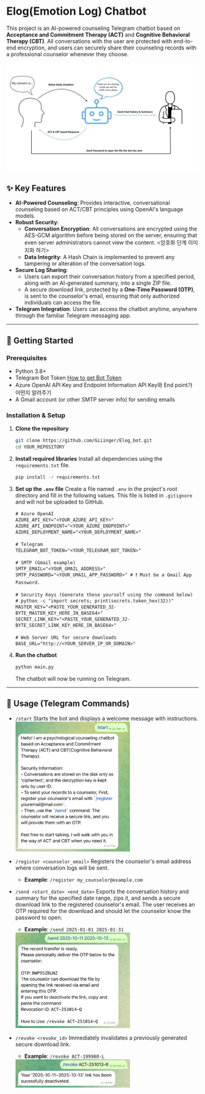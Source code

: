 
# Elog(Emotion Log) Chatbot

This project is an AI-powered counseling Telegram chatbot based on **Acceptance and Commitment Therapy (ACT)** and **Cognitive Behavioral Therapy (CBT)**. All conversations with the user are protected with end-to-end encryption, and users can securely share their counseling records with a professional counselor whenever they choose.

<img src="./images/explanation.jpg" width="800">

## ✨ Key Features

  * **AI-Powered Counseling**: Provides interactive, conversational counseling based on ACT/CBT principles using OpenAI's language models.
  * **Robust Security**:
      * **Conversation Encryption**: All conversations are encrypted using the AES-GCM algorithm before being stored on the server, ensuring that even server administrators cannot view the content. <암호화 단계 이미지화 하기>
      * **Data Integrity**: A Hash Chain is implemented to prevent any tampering or alteration of the conversation logs.
  * **Secure Log Sharing**:
      * Users can export their conversation history from a specified period, along with an AI-generated summary, into a single ZIP file.
      * A secure download link, protected by a **One-Time Password (OTP)**, is sent to the counselor's email, ensuring that only authorized individuals can access the file.
  * **Telegram Integration**: Users can access the chatbot anytime, anywhere through the familiar Telegram messaging app.

-----

## 🚀 Getting Started

### Prerequisites

  * Python 3.8+
  * Telegram Bot Token
    [How to get Bot Token](https://docs.radist.online/docs/our-products/radist-web/connections/telegram-bot/instructions-for-creating-and-configuring-a-bot-in-botfather)
  * Azure OpenAI API Key and Endpoint Information
    API Key와 End point가 어떤지 알려주기 
  * A Gmail account (or other SMTP server info) for sending emails

### Installation & Setup

1.  **Clone the repository**

    ```bash
    git clone https://github.com/Giiinger/Elog_bot.git
    cd YOUR_REPOSITORY
    ```

2.  **Install required libraries**
    Install all dependencies using the `requirements.txt` file.

    ```bash
    pip install -r requirements.txt
    ```

3.  **Set up the `.env` file**
    Create a file named `.env` in the project's root directory and fill in the following values. This file is listed in `.gitignore` and will not be uploaded to GitHub.

    ```env
    # Azure OpenAI
    AZURE_API_KEY="<YOUR_AZURE_API_KEY>"
    AZURE_API_ENDPOINT="<YOUR_AZURE_ENDPOINT>"
    AZURE_DEPLOYMENT_NAME="<YOUR_DEPLOYMENT_NAME>"

    # Telegram
    TELEGRAM_BOT_TOKEN="<YOUR_TELEGRAM_BOT_TOKEN>"

    # SMTP (Gmail example)
    SMTP_EMAIL="<YOUR_GMAIL_ADDRESS>"
    SMTP_PASSWORD="<YOUR_GMAIL_APP_PASSWORD>" # ❗️ Must be a Gmail App Password.

    # Security Keys (Generate these yourself using the command below)
    # python -c "import secrets; print(secrets.token_hex(32))"
    MASTER_KEY="<PASTE_YOUR_GENERATED_32-BYTE_MASTER_KEY_HERE_IN_BASE64>"
    SECRET_LINK_KEY="<PASTE_YOUR_GENERATED_32-BYTE_SECRET_LINK_KEY_HERE_IN_BASE64>"

    # Web Server URL for secure downloads
    BASE_URL="http://<YOUR_SERVER_IP_OR_DOMAIN>"
    ```

4.  **Run the chatbot**

    ```bash
    python main.py
    ```

    The chatbot will now be running on Telegram.

-----

## 📖 Usage (Telegram Commands)

  * `/start`
    Starts the bot and displays a welcome message with instructions.
    <img src="./images/start.jpg" width="300">

  * `/register <counselor_email>`
    Registers the counselor's email address where conversation logs will be sent.

      * **Example**: `/register my_counselor@example.com`

  * `/send <start_date> <end_date>`
    Exports the conversation history and summary for the specified date range, zips it, and sends a secure download link to the registered counselor's email. The user receives an OTP required for the download and should let the counselor know the password to open.

      * **Example**: `/send 2025-01-01 2025-01-31`
    <img src="./images/send.jpg" width="300">

  * `/revoke <revoke_id>`
    Immediately invalidates a previously generated secure download link.

    * **Example**: `/revoke ACT-199980-L`
    <img src="./images/revoke.jpg" width="300">
